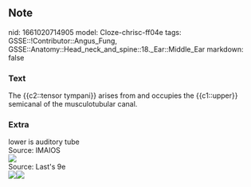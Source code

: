 ## Note
nid: 1661020714905
model: Cloze-chrisc-ff04e
tags: GSSE::!Contributor::Angus_Fung, GSSE::Anatomy::Head_neck_and_spine::18._Ear::Middle_Ear
markdown: false

### Text
The {{c2::tensor tympani}} arises from and occupies the {{c1::upper}} semicanal of the musculotubular canal.

### Extra
<div>
  lower is auditory tube
</div>
<div>
  Source: IMAIOS
</div>
<div><img src="temporal%20bone_LI.jpg"></div>
<div>
  Source: Last's 9e
  <div><img src=
  "paste-30a9c25b0559c81ae3cb3165fd1742f62f6117d9.jpg"><img src= 
  "paste-bd90be447b6ead5b9301208d2a328c14043a0165.jpg"></div>
</div>
